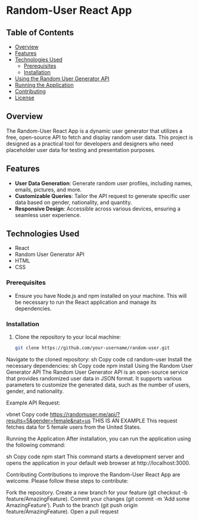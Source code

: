 # Random-User React App

## Table of Contents
- [Overview](#overview)
- [Features](#features)
- [Technologies Used](#technologies-used)
  - [Prerequisites](#prerequisites)
  - [Installation](#installation)
- [Using the Random User Generator API](#using-the-random-user-generator-api)
- [Running the Application](#running-the-application)
- [Contributing](#contributing)
- [License](#license)

## Overview
The Random-User React App is a dynamic user generator that utilizes a free, open-source API to fetch and display random user data. This project is designed as a practical tool for developers and designers who need placeholder user data for testing and presentation purposes.

## Features
- **User Data Generation**: Generate random user profiles, including names, emails, pictures, and more.
- **Customizable Queries**: Tailor the API request to generate specific user data based on gender, nationality, and quantity.
- **Responsive Design**: Accessible across various devices, ensuring a seamless user experience.

## Technologies Used
- React
- Random User Generator API
- HTML
- CSS


### Prerequisites
- Ensure you have Node.js and npm installed on your machine. This will be necessary to run the React application and manage its dependencies.

### Installation
1. Clone the repository to your local machine:
   ```sh
   git clone https://github.com/your-username/random-user.git
Navigate to the cloned repository:
sh
Copy code
cd random-user
Install the necessary dependencies:
sh
Copy code
npm install
Using the Random User Generator API
The Random User Generator API is an open-source service that provides randomized user data in JSON format. It supports various parameters to customize the generated data, such as the number of users, gender, and nationality.

Example API Request:

vbnet
Copy code
https://randomuser.me/api/?results=5&gender=female&nat=us THIS IS AN EXAMPLE
This request fetches data for 5 female users from the United States.

Running the Application
After installation, you can run the application using the following command:

sh
Copy code
npm start
This command starts a development server and opens the application in your default web browser at http://localhost:3000.

Contributing
Contributions to improve the Random-User React App are welcome. Please follow these steps to contribute:

Fork the repository.
Create a new branch for your feature (git checkout -b feature/AmazingFeature).
Commit your changes (git commit -m 'Add some AmazingFeature').
Push to the branch (git push origin feature/AmazingFeature).
Open a pull request


